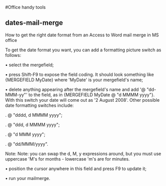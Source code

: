 #Office handy tools

## dates-mail-merge
How to get the right date format from an Access to Word mail merge in MS office


To get the date format you want, you can add a formatting picture switch as follows:

• select the mergefield;

• press Shift-F9 to expose the field coding. It should look something like {MERGEFIELD MyDate} where 'MyDate' is your mergefield's name;

• delete anything appearing after the mergefield's name and add '\@ "dd-MMM-yy"' to the field, as in {MERGEFIELD MyDate \@ "d MMMM yyyy"}. With this switch your date will come out as '2 August 2008'. Other possible date formatting switches include:

. \@ "dddd, d MMMM yyyy";

. \@ "ddd, d MMMM yyyy";

. \@ "d MMM yyyy";

. \@ "dd/MMM/yyyy".

Note: Note: you can swap the d, M, y expressions around, but you must use uppercase 'M's for months - lowercase 'm's are for minutes.

• position the cursor anywhere in this field and press F9 to update it;

• run your mailmerge.
